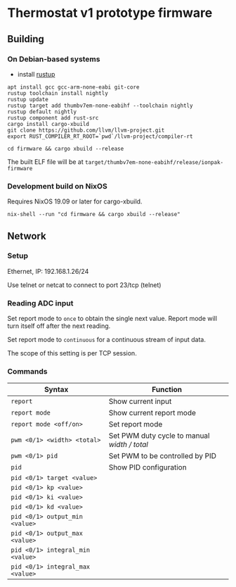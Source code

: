 # Thermostat v1 prototype firmware

## Building

### On Debian-based systems

- install [rustup](https://rustup.rs/)

```shell
apt install gcc gcc-arm-none-eabi git-core
rustup toolchain install nightly
rustup update
rustup target add thumbv7em-none-eabihf --toolchain nightly
rustup default nightly
rustup component add rust-src
cargo install cargo-xbuild
git clone https://github.com/llvm/llvm-project.git
export RUST_COMPILER_RT_ROOT=`pwd`/llvm-project/compiler-rt

cd firmware && cargo xbuild --release
```

The built ELF file will be at `target/thumbv7em-none-eabihf/release/ionpak-firmware`

### Development build on NixOS

Requires NixOS 19.09 or later for cargo-xbuild.

```shell
nix-shell --run "cd firmware && cargo xbuild --release"
```

## Network

### Setup

Ethernet, IP: 192.168.1.26/24

Use telnet or netcat to connect to port 23/tcp (telnet)

### Reading ADC input

Set report mode to `once` to obtain the single next value. Report mode
will turn itself off after the next reading.

Set report mode to `continuous` for a continuous stream of input data.

The scope of this setting is per TCP session.


### Commands

| Syntax                           | Function                                     |
| ---                              | ---                                          |
| `report`                         | Show current input                           |
| `report mode`                    | Show current report mode                     |
| `report mode <off/on>`           | Set report mode                              |
| `pwm <0/1> <width> <total>`      | Set PWM duty cycle to manual *width / total* |
| `pwm <0/1> pid`                  | Set PWM to be controlled by PID              |
| `pid`                            | Show PID configuration                       |
| `pid <0/1> target <value>`       |                                              |
| `pid <0/1> kp <value>`           |                                              |
| `pid <0/1> ki <value>`           |                                              |
| `pid <0/1> kd <value>`           |                                              |
| `pid <0/1> output_min <value>`   |                                              |
| `pid <0/1> output_max <value>`   |                                              |
| `pid <0/1> integral_min <value>` |                                              |
| `pid <0/1> integral_max <value>` |                                              |
